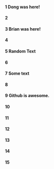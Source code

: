 #### 1 Dong was here!
#### 2
#### 3 Brian was here!
#### 4
#### 5 Random Text
#### 6
#### 7 Some text
#### 8
#### 9 Github is awesome.
#### 10
#### 11
#### 12
#### 13
#### 14
#### 15